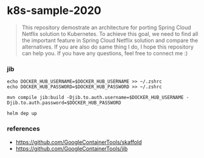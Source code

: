 # k8s-sample-2020
> This repository demostrate an architecture for porting Spring Cloud Netflix solution to Kubernetes. To achieve this goal, we need to find all the important feature in Spring Cloud Netflix solution and compare the alternatives. If you are also do same thing I do, I hope this repository can help you. If you have any questions, feel free to connect me :)

### jib
```
echo DOCKER_HUB_USERNAME=$DOCKER_HUB_USERNAME >> ~/.zshrc
echo DOCKER_HUB_PASSWORD=$DOCKER_HUB_PASSWORD >> ~/.zshrc

mvn compile jib:build -Djib.to.auth.username=$DOCKER_HUB_USERNAME -Djib.to.auth.password=$DOCKER_HUB_PASSWORD
```

```
helm dep up
```

### references
* https://github.com/GoogleContainerTools/skaffold
* https://github.com/GoogleContainerTools/jib
